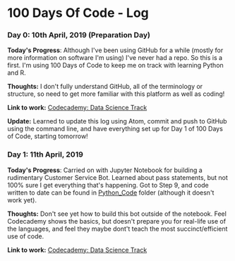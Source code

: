 # 100 Days Of Code - Log

### Day 0: 10th April, 2019 (Preparation Day)


**Today's Progress**: Although I've been using GitHub for a while (mostly for more information on software I'm using) I've never had a repo. So this is a first. I'm using 100 Days of Code to keep me on track with learning Python and R.

**Thoughts:** I don't fully understand GitHub, all of the terminology or structure, so need to get more familiar with this platform as well as coding!

**Link to work:** [Codecademy: Data Science Track](https://www.codecademy.com/learn/paths/data-science)

**Update:** Learned to update this log using Atom, commit and push to GitHub using the command line, and have everything set up for Day 1 of 100 Days of Code, starting tomorrow!

### Day 1: 11th April, 2019


**Today's Progress**: Carried on with Jupyter Notebook for building a rudimentary Customer Service Bot. Learned about pass statements, but not 100% sure I get everything that's happening. Got to Step 9, and code written to date can be found in [Python_Code](https://www.codecademy.com/learn/paths/data-science) folder (although it doesn't work yet).

**Thoughts:** Don't see yet how to build this bot outside of the notebook. Feel Codecademy shows the basics, but doesn't prepare you for real-life use of the languages, and feel they maybe dont't teach the most succinct/efficient use of code.

**Link to work:** [Codecademy: Data Science Track](https://www.codecademy.com/learn/paths/data-science)
